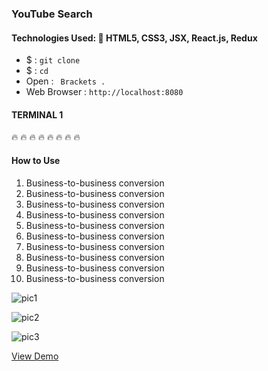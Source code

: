 ###  YouTube Search
#### Technologies Used:   :rocket:  HTML5, CSS3, JSX, React.js, Redux

 - $ : `git clone `
 - $ : ` cd `
 - Open : ` Brackets .`
 - Web Browser :  `http://localhost:8080`

#### TERMINAL 1

:fire: :fire: :fire: :fire: :fire: :fire: :fire: :fire:
#### How to Use
1. Business-to-business conversion
2. Business-to-business conversion
3. Business-to-business conversion
4. Business-to-business conversion
5. Business-to-business conversion
6. Business-to-business conversion
7.  Business-to-business conversion
8. Business-to-business conversion
9. Business-to-business conversion
10. Business-to-business conversion


![pic1]()

![pic2]()

![pic3]()

[View Demo]()  
